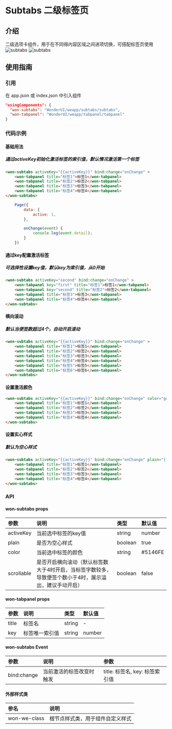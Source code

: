 <!--
 * @Description: 二级标签页
 * @Author: duanwensheng
 * @Date: 2021-07-13 20:18:04
-->
# Subtabs 二级标签页

## 介绍

二级选项卡组件，用于在不同得内容区域之间进项切换，可搭配标签页使用
![subtabs](https://j1.58cdn.com.cn/jinrong/images/ems1628096086543149ed02a3434b.jpg)
![subtabs](https://j1.58cdn.com.cn/jinrong/images/ems1628096201376c6729ce8b3f88.jpg)

## 使用指南

### 引用

在 app.json 或 index.json 中引入组件

```json
"usingComponents": {
  "won-subtabs": "WonderUI/weapp/subtabs/subtabs",
  "won-tabpanel": "WonderUI/weapp/tabpanel/tabpanel"
}
```

### 代码示例
#### 基础用法
##### 通过activeKey初始化激活标签的索引值，默认情况激活第一个标签
```html
<won-subtabs activeKey="{{activeKey}}" bind:change="onChange" >
    <won-tabpanel title="标签1">标签1</won-tabpanel>
    <won-tabpanel title="标签2">标签2</won-tabpanel>
    <won-tabpanel title="标签3">标签3</won-tabpanel>
    <won-tabpanel title="标签4">标签4</won-tabpanel>
</won-subtabs> 
```
```js
    Page({
        data: {
            active: 1,
        },

        onChange(event) {
            console.log(event.detail);
        }
    })

```

#### 通过key配置激活标签
##### 可选择性设置key值，默认key为索引值，从0开始
```html
<won-subtabs activeKey="second" bind:change="onChange" >
    <won-tabpanel key="first" title="标签1">标签1</won-tabpanel>
    <won-tabpanel key="second" title="标签2">标签2</won-tabpanel>
    <won-tabpanel title="标签3">标签3</won-tabpanel>
    <won-tabpanel title="标签4">标签4</won-tabpanel>
</won-subtabs>
```

#### 横向滚动
##### 默认当便签数超过4个，自动开启滚动
```html
<won-subtabs activeKey="{{activeKey}}" bind:change="onChange" >
    <won-tabpanel title="标签1">标签1</won-tabpanel>
    <won-tabpanel title="标签2">标签2</won-tabpanel>
    <won-tabpanel title="标签3">标签3</won-tabpanel>
    <won-tabpanel title="标签4">标签4</won-tabpanel>
    <won-tabpanel title="标签5">标签5</won-tabpanel>
    <won-tabpanel title="标签6">标签6</won-tabpanel>
</won-subtabs> 
```

#### 设置激活颜色
```html
<won-subtabs activeKey="{{activeKey}}" bind:change="onChange" color="goldenrod" >
    <won-tabpanel title="标签1">标签1</won-tabpanel>
    <won-tabpanel title="标签2">标签2</won-tabpanel>
    <won-tabpanel title="标签3">标签3</won-tabpanel>
    <won-tabpanel title="标签4">标签4</won-tabpanel>
</won-subtabs> 
```

#### 设置实心样式
##### 默认为空心样式
```html
<won-subtabs activeKey="{{activeKey}}" bind:change="onChange" plain="{{false}}" color="goldenrod" >
    <won-tabpanel title="标签1">标签1</won-tabpanel>
    <won-tabpanel title="标签2">标签2</won-tabpanel>
    <won-tabpanel title="标签3">标签3</won-tabpanel>
    <won-tabpanel title="标签4">标签4</won-tabpanel>
</won-subtabs> 
```
### API

#### won-subtabs props

| 参数  | 说明       | 类型   | 默认值  |
| :---- | :--------- | :----- | :------ |
| activeKey  | 当前选中标签的key值   | string | number    | 0
| plain  | 是否为空心样式 | boolean | true
| color  | 当前选中标签的颜色   | string | #5146FE
| scrollable  | 是否开启横向滚动（默认标签数大于4时开启，当标签字数较多，导致便签个数小于4时，展示溢出，建议手动开启）   | boolean  | false



#### won-tabpanel props

| 参数  | 说明       | 类型   | 默认值  |
| :---- | :--------- | :----- | :------ |
| title  | 标签名 | string | -
| key | 标签唯一索引值 | string | number | 标签索引（从0开始） |

#### won-subtabs Event
| 参数  | 说明       | 参数   |
| :---- | :--------- | :----- |
| bind:change  | 当前激活的标签改变时触发 | title: 标签名, key: 标签索引值 |

#### 外部样式类
| 参名  | 说明       |
| :---- | :--------- |
| won-we-class | 根节点样式类，用于组件自定义样式 |